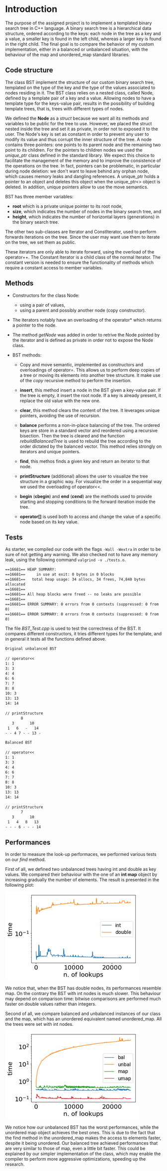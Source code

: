# Introduction

The purpose of the assigned project is to implement a templated binary search tree in C++ language. A binary search tree is a hierarchical data structure, ordered according to the keys: each node in the tree as a key and a value, a smaller key is found in the left child, whereas a larger key is found in the right child.
The final goal is to compare the behavior of my custom implementation, either in a balanced or unbalanced situation, 
with the behaviour of the map and unordered_map standard libraries. 

## Code structure

The class BST implement the structure of our custom binary search tree, templated on the type of the key and the type of the values associated to nodes residing in it.
The BST class relies on a nested class, called Node, defined by a template pair of a key and a value. 
Allowing nodes to have a template type for the keys-value pair, results in the possibility of building
template trees, that is, trees with different types of nodes.

We defined the **Node** as a *struct* because we want all its methods and variables to be public for the tree to use. 
However, we placed the struct nested inside the tree and set it as private, in order not to exposed it to the user. 
The Node's key is set as constant in order to prevent any user to modify its value and thus corrupt
the inner structure of the tree. A node contains three pointers: one points to its parent node and the remaining two point 
to its children. For the pointers to children nodes we used the *unique_ptr* class defined in the standard library.
We expect this choice to facilitate the management of the memory and to improve the consistence of the operations on the tree. In fact, pointers can be problematic, in particular during node deletion: we don't want to leave behind any orphan node, which causes memory leaks and dangling references.
A unique_ptr holds a pointer to an object and deletes this object when the unique_ptr<> object is deleted. In addition, unique pointers allow to use the move semantics.


BST has three member variables: 
- **root** which is a private unique pointer to its root node,
- **size**, which indicates the number of nodes in the binary search tree, and
- **height**, which indicates the number of horizontal layers (generations) in the binary search tree. 

The other two sub-classes are Iterator and ConstIterator, used to perform forwards iterations on the tree. 
Since the user may want use them to iterate on the tree, we set them as public. 


These iterators are only able to iterate forward, using the overload of the operator++.
The Constant Iterator is a child class of the normal Iterator. The constant version is needed to ensure the functionality of methods which require 
a constant access to member variables. 

## Methods

- Constructors for the class Node:
  - using a pair of values, 
  - using a parent and possibly another node (copy constructor).

- The iterators notably have an overloading of the operator* which returns a pointer to the node.

- The method *getNode* was added in order to retrive the Node pointed by the iterator and is defined as private in order not to expose the Node class.

- BST methods:

  - Copy and move semantic, implemented as constructors and overloadings of operator=. 
This allows us to perform deep copies of a tree or moving its elements into another tree structure. 
It make use of the *copy* recursive method to perform the insertion.

  - **insert**, this method insert a node in the BST given a key-value pair. If the tree is empty, it insert the root node. If a key is already present, it replace the old value with the new one.

  - **clear**, this method clears the content of the tree. It leverages unique pointers, avoiding the use of recursion.

  - **balance** performs a non-in-place balancing of the tree. 
The ordered keys are store in a standard vector and reordered using a recursive bisection. Then the tree is cleared and the function *rebuildBalancedTree* is used to rebuild the tree according to the order dictated by the balanced vector. This method relies strongly on iterators and unique pointers.

  - **find**, this methos finds a given key and return an iterator to that node.

  - **printStructure** (additional) allows the user to visualize the tree structure in a graphic way. For visualize the order in a sequential way we used the overloading of operator<<.

  - **begin** (**cbegin**) and **end** (**cend**) are the methods used to provide starting and stopping conditions to the forward iteration inside the tree.

  - **operator[]** is used both to access and change the value of a specific node based on its key value.

## Tests

As starter, we compiled our code with the flags `-Wall -Wextra` in order to be sure of not getting any warning. We also checked not to have any memory leak, using the following command `valgrind -v ./tests.o`.

```
==16681== HEAP SUMMARY:
==16681==     in use at exit: 0 bytes in 0 blocks
==16681==   total heap usage: 34 allocs, 34 frees, 74,840 bytes allocated
==16681== 
==16681== All heap blocks were freed -- no leaks are possible
==16681== 
==16681== ERROR SUMMARY: 0 errors from 0 contexts (suppressed: 0 from 0)
==16681== ERROR SUMMARY: 0 errors from 0 contexts (suppressed: 0 from 0)
```

The file *BST_Test.cpp* is used to test the correctness of the BST. It compares different constructors, it tries different types for the template, and in general it tests all the functions defined above.

```
Original unbalanced BST     

// operator<<
1: 1
3: 3
4: 4
6: 6
7: 7
8: 8
10: 3
13: 13
14: 14

// printStructure
       8               
   3       10       
 1   6   -   14   
- - 4 7 - - 13 - 
```

```
Balanced BST

// operator<<
1: 1
3: 3
4: 4
6: 6
7: 7
8: 8
10: 3
13: 13
14: 14

// printStructure
       7               
   3       10       
 1   4   8   13   
- - - 6 - - - 14 

```

## Performances
In order to measure the look-up performaces, we performed various tests on our *find* method.

First of all, we defined two unbalanced trees having int and double as key values. 
We compared their behaviour with the one of an **int map** object by increasing gradually the number of elements.
The result is presented in the following plot:

![alt pic1](https://github.com/francescacairoli/AdvProgrExam/blob/master/c%2B%2B/tests/graphic_results/IntDoubleComparison.png) 


We notice that, when the BST has double nodes, its performances resemble map. On the contrary the BST with int nodes is much slower. This behaviour may depend on comparison time: bitwise comparisons are performed much faster on double values rather than integers.

Second of all, we compare balanced and unbalanced instances of our class and the map, which has an unordered equivalent named unordered_map. All the trees were set with int nodes.

![alt pic2](https://github.com/francescacairoli/AdvProgrExam/blob/master/c%2B%2B/tests/graphic_results/MapComparison.png) 





We notice how our unbalanced BST has the worst performances, while the unordered map object achieves the best ones. This is due to the fact that the find method in the unordered_map makes the access to elements faster, despite it being unordered. Our balanced tree achieved performances that are very similar to those of map, even a little bit faster. This could be explained by our simpler implementation of the class, which may enable the compiler to perform more aggressive optimizations, speeding up the research.

